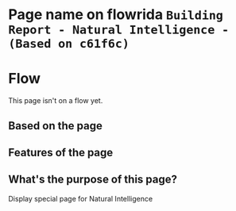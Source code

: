 # Page name on flowrida `Building Report - Natural Intelligence - (Based on c61f6c)`

# Flow
This page isn't on a flow yet.

## Based on the page

## Features of the page

## What's the purpose of this page?
Display special page for Natural Intelligence
